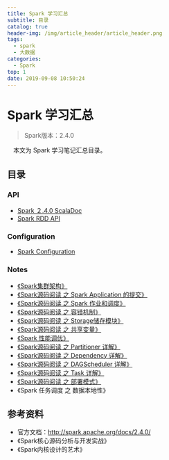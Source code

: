 ```yaml
---
title: Spark 学习汇总
subtitle: 目录
catalog: true
header-img: /img/article_header/article_header.png
tags:
  - spark
  - 大数据
categories:
  - Spark
top: 1
date: 2019-09-08 10:50:24
---
```



# Spark 学习汇总

> Spark版本：2.4.0

&emsp;本文为 Spark 学习笔记汇总目录。

## 目录

### API
- [Spark ２.4.0 ScalaDoc](http://spark.apache.org/docs/2.4.0/api/scala/index.html#org.apache.spark.package)
- [Spark RDD API ](http://homepage.cs.latrobe.edu.au/zhe/ZhenHeSparkRDDAPIExamples.html#glom)

### Configuration
- [Spark Configuration](http://spark.apache.org/docs/2.4.0/configuration.html#Dynamically-Loading-Spark-Properties)

### Notes
- [《Spark集群架构》](http://zhoujiapeng.top/Spark/spark-overview/)
- [《Spark源码阅读 之 Spark Application 的提交》](http://zhoujiapeng.top/Spark/spark-application/)
- [《Spark源码阅读 之 Spark 作业和调度》](http://zhoujiapeng.top/Spark/spark-job/)
- [《Spark源码阅读 之 容错机制》](http://zhoujiapeng.top/Spark/spark-fault-tolerant/)
- [《Spark源码阅读 之 Storage储存模块》](http://zhoujiapeng.top/Spark/spark-storage/)
- [《Spark源码阅读 之 共享变量》](http://zhoujiapeng.top/Spark/spark-share-variable/)
- [《Spark 性能调优》](http://zhoujiapeng.top/Spark/spark-tuning/)
- [《Spark源码阅读 之 Partitioner 详解》](http://zhoujiapeng.top/Spark/spark-partitioner/)
- [《Spark源码阅读 之 Dependency 详解》](http://zhoujiapeng.top/Spark/spark-dependency/)
- [《Spark源码阅读 之 DAGScheduler 详解》](http://zhoujiapeng.top/Spark/spark-dagscheduler/)
- [《Spark源码阅读 之 Task 详解》](http://zhoujiapeng.top/Spark/spark-task/)
- [《Spark源码阅读 之 部署模式》](http://zhoujiapeng.top/Spark/spark-deploy-mode/)
- 《Spark 任务调度 之 数据本地性》


## 参考资料

- 官方文档：http://spark.apache.org/docs/2.4.0/
- 《Spark核心源码分析与开发实战》
- 《Spark内核设计的艺术》